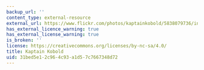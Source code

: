 ```yaml
---
backup_url: ''
content_type: external-resource
external_url: https://www.flickr.com/photos/kaptainkobold/5838079736/in/photolist-9TTFHb-evwRF
has_external_licence_warning: true
has_external_license_warning: true
is_broken: ''
license: https://creativecommons.org/licenses/by-nc-sa/4.0/
title: Kaptain Kobold
uid: 31bed5e1-2c96-4c93-a1d5-7c7667348d72
---
```

